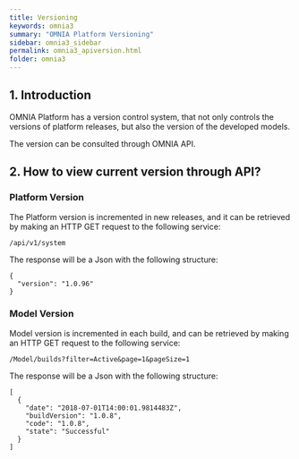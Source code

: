 ```yaml
---
title: Versioning
keywords: omnia3
summary: "OMNIA Platform Versioning"
sidebar: omnia3_sidebar
permalink: omnia3_apiversion.html
folder: omnia3
---
```


## 1. Introduction

OMNIA Platform has a version control system, that not only controls the versions of platform releases, but also the version of the developed models.

The version can be consulted through OMNIA API.

## 2. How to view current version through API?

### Platform Version

The Platform version is incremented in new releases, and it can be retrieved by making an HTTP GET request to the following service:

```
/api/v1/system
```

The response will be a Json with the following structure:

```
{
  "version": "1.0.96"
}
```

### Model Version

Model version is incremented in each build, and can be retrieved by making an HTTP GET request to the following service:

```
/Model/builds?filter=Active&page=1&pageSize=1
```

The response will be a Json with the following structure:

```
[
  {
    "date": "2018-07-01T14:00:01.9814483Z",
    "buildVersion": "1.0.8",
    "code": "1.0.8",
    "state": "Successful"
  }
]
```

